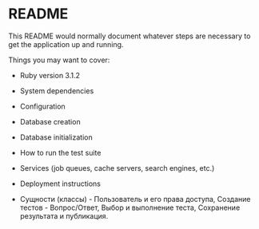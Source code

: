 # README

This README would normally document whatever steps are necessary to get the
application up and running.

Things you may want to cover:

* Ruby version 3.1.2

* System dependencies

* Configuration

* Database creation

* Database initialization

* How to run the test suite

* Services (job queues, cache servers, search engines, etc.)

* Deployment instructions

* Сущности (классы) - Пользователь и его права доступа, Создание тестов - Вопрос/Ответ, Выбор и выполнение теста, Сохранение результата и публикация.
